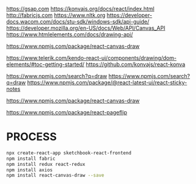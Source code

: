 https://gsap.com
https://konvajs.org/docs/react/index.html
http://fabricjs.com
https://www.nltk.org
https://developer-docs.wacom.com/docs/stu-sdk/windows-sdk/api-guide/
https://developer.mozilla.org/en-US/docs/Web/API/Canvas_API
https://www.htmlelements.com/docs/drawing-api/

https://www.npmjs.com/package/react-canvas-draw

https://www.telerik.com/kendo-react-ui/components/drawing/dom-elements/#toc-getting-started/
https://github.com/konvajs/react-konva

https://www.npmjs.com/search?q=draw
https://www.npmjs.com/search?q=draw
https://www.npmjs.com/package/@react-latest-ui/react-sticky-notes


https://www.npmjs.com/package/react-canvas-draw


https://www.npmjs.com/package/react-pageflip

# PROCESS
```bash
npx create-react-app sketchbook-react-frontend
npm install fabric
npm install redux react-redux
npm install axios
npm install react-canvas-draw --save



